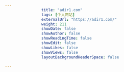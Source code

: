 ---
                title: "adir1.com"
                tags: [个人网站]
                externalUrl: "https://adir1.com/"
                weight: 211
                showDate: false
                showAuthor: false
                showReadingTime: false
                showEdit: false
                showLikes: false
                showViews: false
                layoutBackgroundHeaderSpace: false
                ---

